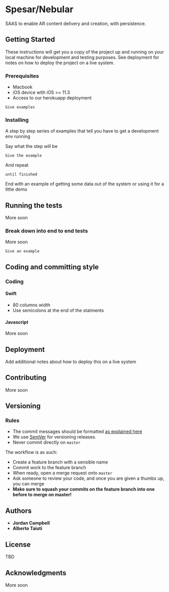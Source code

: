 # Spesar/Nebular

SAAS to enable AR content delivery and creation, with persistence.

## Getting Started

These instructions will get you a copy of the project up and running on your
local machine for development and testing purposes. See deployment for notes on
how to deploy the project on a live system.

### Prerequisites

* Macbook
* iOS device with iOS >= 11.3
* Access to our herokuapp deployment

``` Give examples ```

### Installing

A step by step series of examples that tell you have to get a development env
running

Say what the step will be

``` Give the example ```

And repeat

``` until finished ```

End with an example of getting some data out of the system or using it for a
little demo

## Running the tests

More soon

### Break down into end to end tests

More soon

``` Give an example ```

## Coding and committing style

### Coding

#### Swift
* 80 columns width
* Use semicolons at the end of the statments

#### Javascript

More soon

## Deployment

Add additional notes about how to deploy this on a live system

## Contributing

More soon

## Versioning

### Rules

* The commit messages should be formatted [as explained here](https://chris.beams.io/posts/git-commit/)
* We use [SemVer](http://semver.org/) for versioning releases.
* Never commit directly on `master`


The workflow is as such:

* Create a feature branch with a sensible name
* Commit work to the feature branch
* When ready, open a merge request onto `master`
* Ask someone to review your code, and once you are given a thumbs up, you can merge
* **Make sure to squash your commits on the feature branch into one before to merge on master!**

## Authors

* **Jordan Campbell**
* **Alberto Taiuti**

## License

TBD

## Acknowledgments

More soon
